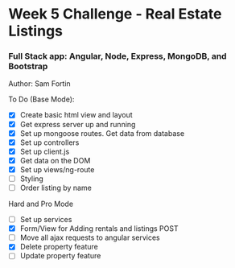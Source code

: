 # Week 5 Challenge - Real Estate Listings
### Full Stack app: Angular, Node, Express, MongoDB, and Bootstrap
Author: Sam Fortin

To Do (Base Mode):
- [x] Create basic html view and layout
- [x] Get express server up and running
- [x] Set up mongoose routes. Get data from database 
- [x] Set up controllers
- [x] Set up client.js
- [x] Get data on the DOM
- [x] Set up views/ng-route
- [ ] Styling
- [ ] Order listing by name

Hard and Pro Mode
- [ ] Set up services
- [x] Form/View for Adding rentals and listings POST
- [ ] Move all ajax requests to angular services
- [x] Delete property feature
- [ ] Update property feature